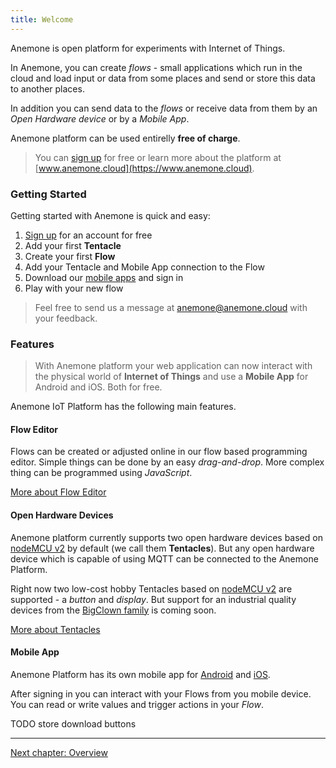 ```yaml
---
title: Welcome
---
```


Anemone is open platform for experiments with Internet of Things.

In Anemone, you can create *flows* - small applications which run in the cloud and load input or data from some places and send or store this data to another places.

In addition you can send data to the *flows* or receive data from them by an *Open Hardware device* or by a *Mobile App*.

Anemone platform can be used entirelly **free of charge**.

> You can [sign up](https://www.anemone.cloud/users/sign_up) for free or learn more about the platform at [www.anemone.cloud](https://www.anemone.cloud).

### Getting Started

Getting started with Anemone is quick and easy:

1. [Sign up](https://www.anemone.cloud/users/sign_up) for an account for free
2. Add your first **Tentacle**
3. Create your first **Flow**
4. Add your Tentacle and Mobile App connection to the Flow
5. Download our [mobile apps](/overview#mobile-app) and sign in
6. Play with your new flow

> Feel free to send us a message at [anemone@anemone.cloud](mailto:anemone@anemone.cloud) with your feedback.

### Features

> With Anemone platform your web application can now interact with the physical world of **Internet of Things** and use a **Mobile App** for Android and iOS. Both for free.

Anemone IoT Platform has the following main features.

#### Flow Editor

Flows can be created or adjusted online in our flow based programming editor. Simple things can be done by an easy *drag-and-drop*. More complex thing can be programmed using *JavaScript*.

[More about Flow Editor <i class="fa fa-arrow-right" aria-hidden="true"></i>](/cloud/editor)

#### Open Hardware Devices

Anemone platform currently supports two open hardware devices based on [nodeMCU v2](https://www.seeedstudio.com/NodeMCU-v2-Lua-based-ESP8266-development-kit-p-2415.html) by default (we call them **Tentacles**). But any open hardware device which is capable of using MQTT can be connected to the Anemone Platform.

Right now two low-cost hobby Tentacles based on [nodeMCU v2](https://www.seeedstudio.com/NodeMCU-v2-Lua-based-ESP8266-development-kit-p-2415.html) are supported - a *button* and *display*. But support for an industrial quality devices from the [BigClown family](https://www.bigclown.com/) is coming soon.

[More about Tentacles <i class="fa fa-arrow-right" aria-hidden="true"></i>](/cloud/tentacles)

#### Mobile App

Anemone Platform has its own mobile app for [Android]() and [iOS]().

After signing in you can interact with your Flows from you mobile device. You can read or write values and trigger actions in your *Flow*.

TODO store download buttons

-----

[Next chapter: Overview <i class="fa fa-arrow-right" aria-hidden="true"></i>](/overview)
